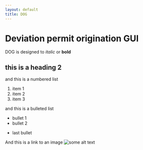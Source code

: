 ```yaml
---
layout: default
title: DOG
---
```

# Deviation permit origination GUI   
DOG is designed to *italic* or **bold** 

## this is a heading 2

and this is a numbered list

1. item 1
2. item 2
3. item 3

and this is a bulleted list

+ bullet 1
+ bullet 2
- last bullet

And this is a link to an image
![some alt text](/images/logo.png)
